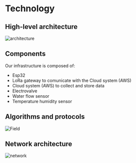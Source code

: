 # Technology

## High-level architecture 

![architecture](https://github.com/simonescaccia/Smart-Irrigation-System/blob/main/architecture.png)


## Components
Our infrastructure is composed of:
* Esp32 <br/>
* LoRa gateway to comunicate with the Cloud system (AWS) <br/>
* Cloud system (AWS) to collect and store data <br/>
* Electrovalve <br/>
* Water flow sensor <br/>
* Temperature humidity sensor <br/>

## Algorithms and protocols 
![Field](https://github.com/simonescaccia/Smart-Irrigation-System/blob/main/field.png)

## Network architecture 
![network](https://github.com/simonescaccia/Smart-Irrigation-System/blob/main/network.png)


